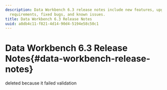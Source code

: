 ```yaml
---
description: Data Workbench 6.3 release notes include new features, upgrade
  requirements, fixed bugs, and known issues.
title: Data Workbench 6.3 Release Notes
uuid: a8db4c11-f821-4d14-90d4-5194e58c50c1
---
```

# Data Workbench 6.3 Release Notes{#data-workbench-release-notes}

deleted because it failed validation

